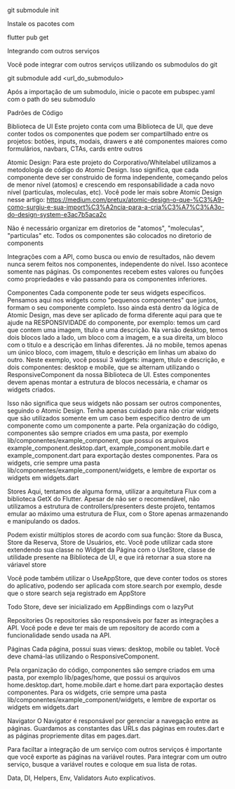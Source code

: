 

git submodule init



Instale os pacotes com


flutter pub get



Integrando com outros serviços

Você pode integrar com outros serviços utilizando os submodulos do git


git submodule add <url_do_submodulo> <submodulo>



Após a importação de um submodulo, inicie o pacote em pubspec.yaml com o path do seu submodulo


Padrões de Código

Biblioteca de UI
Este projeto conta com uma Biblioteca de UI, que deve conter todos os componentes que podem ser compartilhado entre os projetos: botões, inputs, modais, drawers e até componentes maiores como formulários, navbars, CTAs, cards entre outros

Atomic Design:
Para este projeto do Corporativo/Whitelabel utilizamos a metodologia de código do Atomic Design. Isso significa, que cada componente deve ser construido de forma independente, começando pelos de menor nível (atomos) e crescendo em responsabilidade a cada novo nível (particulas, moleculas, etc). Você pode ler mais sobre Atomic Design nesse artigo: https://medium.com/pretux/atomic-design-o-que-%C3%A9-como-surgiu-e-sua-import%C3%A2ncia-para-a-cria%C3%A7%C3%A3o-do-design-system-e3ac7b5aca2c

Não é necessário organizar em diretorios de "atomos", "moleculas", "particulas" etc. Todos os componentes são colocados no diretorio de components

Integrações com a API, como busca ou envio de resultados, não devem nunca serem feitos nos componentes, independente do nível. Isso acontece somente nas páginas. Os componentes recebem estes valores ou funções como propriedades e vão passando para os componentes inferiores.


Componentes
Cada componente pode ter seus widgets especificos. Pensamos aqui nos widgets como "pequenos componentes" que juntos, formam o seu componente completo. Isso ainda está dentro da lógica de Atomic Design, mas deve ser aplicado de forma diferente aqui para que te ajude na RESPONSIVIDADE do componente, por exemplo: temos um card que contem uma imagem, titulo e uma descrição. Na versão desktop, temos dois blocos lado a lado, um bloco com a imagem, e a sua direita, um bloco com o titulo e a descrição em linhas diferentes. Já no mobile, temos apenas um único bloco, com imagem, título e descrição em linhas um abaixo do outro. Neste exemplo, você possui 3 widgets: imagem, título e descrição, e dois componentes: desktop e mobile, que se alternam utilizando o ResponsiveComponent da nossa Biblioteca de UI. Estes componentes devem apenas montar a estrutura de blocos necessária, e chamar os widgets criados.

Isso não significa que seus widgets não possam ser outros componentes, seguindo o Atomic Design. Tenha apenas cuidado para não criar widgets que são utilizados somente em um caso bem especifico dentro de um componente como um componente a parte.
Pela organização do código, componentes são sempre criados em uma pasta, por exemplo lib/componentes/example_component, que possui os arquivos example_component.desktop.dart, example_component.mobile.dart e example_component.dart para exportação destes componentes. Para os widgets, crie sempre uma pasta lib/componentes/example_component/widgets, e lembre de exportar os widgets em widgets.dart



Stores
Aqui, tentamos de alguma forma, utilizar a arquitetura Flux com a biblioteca GetX do Flutter. Apesar de não ser o recomendável, não utilizamos a estrutura de controllers/presenters deste projeto, tentamos emular ao máximo uma estrutura de Flux, com o Store apenas armazenando e manipulando os dados.

Podem existir múltiplos stores de acordo com sua função: Store da Busca, Store da Reserva, Store de Usuários, etc. Você pode utilizar cada store extendendo sua classe no Widget da Página com o UseStore<SuaStore>, classe de utilidade presente na Biblioteca de UI, e que irá retornar a sua store na váriavel store

Você pode também utilizar o UseAppStore, que deve conter todos os stores do aplicativo, podendo ser aplicada com store.search por exemplo, desde que o store search seja registrado em AppStore

Todo Store, deve ser inicializado em AppBindings com o lazyPut



Repositories
Os repositories são responsáveis por fazer as integrações a API. Você pode e deve ter mais de um repository de acordo com a funcionalidade sendo usada na API.

Páginas
Cada página, possui suas views: desktop, mobile ou tablet. Você deve chamá-las utilizando o ResponsiveComponent.

Pela organização do código, componentes são sempre criados em uma pasta, por exemplo lib/pages/home, que possui os arquivos home.desktop.dart, home.mobile.dart e home.dart para exportação destes componentes. Para os widgets, crie sempre uma pasta lib/componentes/example_component/widgets, e lembre de exportar os widgets em widgets.dart



Navigator
O Navigator é responsável por gerenciar a navegação entre as páginas. Guardamos as constantes das URLs das páginas em routes.dart e as páginas propriemente ditas em pages.dart.

Para faciltar a integração de um serviço com outros serviços é importante que você exporte as páginas na variável routes.
Para integrar com um outro serviço, busque a variável routes e coloque em sua lista de rotas.


Data, DI, Helpers, Env, Validators
Auto explicativos.
